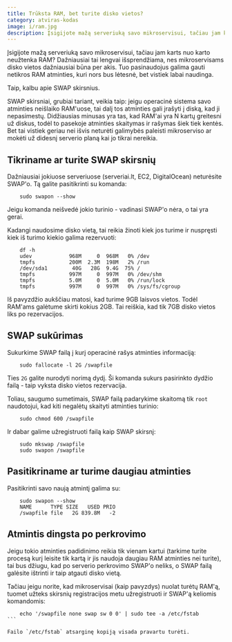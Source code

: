```yaml
---
title: Trūksta RAM, bet turite disko vietos?
category: atviras-kodas
image: i/ram.jpg
description: Įsigijote mažą serveriuką savo mikroservisui, tačiau jam karts nuo karto neužtenka RAM? Dažniausiai tai lengvai išsprendžiama, nes mikroservisams disko vietos dažniausiai būna per akis. Tuo pasinaudojus galima gauti netikros RAM atminties, kuri nors bus lėtesnė, bet vistiek labai naudinga.
---
```


Įsigijote mažą serveriuką savo mikroservisui, tačiau jam karts nuo karto neužtenka RAM? Dažniausiai tai lengvai išsprendžiama, nes mikroservisams disko vietos dažniausiai būna per akis. Tuo pasinaudojus galima gauti netikros RAM atminties, kuri nors bus lėtesnė, bet vistiek labai naudinga.

Taip, kalbu apie SWAP skirsnius.

SWAP skirsniai, grubiai tariant, veikia taip: jeigu operacinė sistema savo atminties neišlaiko RAM'uose, tai dalį tos atminties gali įrašyti į diską, kad ji nepasimestų. Didžiausias minusas yra tas, kad RAM'ai yra N kartų greitesni už diskus, todėl to pasekoje atminties skaitymas ir rašymas šiek tiek kentės. Bet tai vistiek geriau nei išvis neturėti galimybės paleisti mikroserviso ar mokėti už didesnį serverio planą kai jo tikrai nereikia.

## Tikriname ar turite SWAP skirsnių

Dažniausiai jokiuose serveriuose (serveriai.lt, EC2, DigitalOcean) neturėsite SWAP'o. Tą galite pasitikrinti su komanda:

```
    sudo swapon --show
```

Jeigu komanda neišvedė jokio turinio - vadinasi SWAP'o nėra, o tai yra gerai.

Kadangi naudosime disko vietą, tai reikia žinoti kiek jos turime ir nuspręsti kiek iš turimo kiekio galima rezervuoti:

```
    df -h
    udev            968M     0  968M   0% /dev                                                                                                                                                                                                 
    tmpfs           200M  2.3M  198M   2% /run                                                                                                                                                                                                 
    /dev/sda1        40G   28G  9.4G  75% /                                                                                                                                                                                                    
    tmpfs           997M     0  997M   0% /dev/shm                                                                                                                                                                                             
    tmpfs           5.0M     0  5.0M   0% /run/lock                                                                                                                                                                                            
    tmpfs           997M     0  997M   0% /sys/fs/cgroup
```

Iš pavyzdžio aukščiau matosi, kad turime 9GB laisvos vietos. Todėl RAM'ams galėtume skirti kokius 2GB. Tai reiškia, kad tik 7GB disko vietos liks po rezervacijos.

## SWAP sukūrimas

Sukurkime SWAP failą į kurį operacinė rašys atminties informaciją:

```
    sudo fallocate -l 2G /swapfile
```

Ties `2G` galite nurodyti norimą dydį. Ši komanda sukurs pasirinkto dydžio failą - taip vyksta disko vietos rezervacija.

Toliau, saugumo sumetimais, SWAP failą padarykime skaitomą tik `root` naudotojui, kad kiti negalėtų skaityti atminties turinio:

```
    sudo chmod 600 /swapfile
```

Ir dabar galime užregistruoti failą kaip SWAP skirsnį:

```
    sudo mkswap /swapfile
    sudo swapon /swapfile
```

## Pasitikriname ar turime daugiau atminties

Pasitikrinti savo naują atmintį galima su:

```
    sudo swapon --show
    NAME      TYPE SIZE   USED PRIO
    /swapfile file   2G 839.8M   -2
```

## Atmintis dingsta po perkrovimo

Jeigu tokio atminties padidinimo reikia tik vienam kartui (tarkime turite procesą kurį leisite tik kartą ir jis naudoja daugiau RAM atminties nei turite), tai bus džiugu, kad po serverio perkrovimo SWAP'o neliks, o SWAP failą galėsite ištrinti ir taip atgauti disko vietą.

Tačiau jeigu norite, kad mikroservisai (kaip pavyzdys) nuolat turėtų RAM'ą, tuomet užteks skirsnių registracijos metu užregistruoti ir SWAP'ą keliomis komandomis:

````
    echo '/swapfile none swap sw 0 0' | sudo tee -a /etc/fstab
```

Failo `/etc/fstab` atsarginę kopiją visada pravartu turėti.